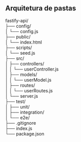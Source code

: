## Arquitetura de pastas

fastify-api/</br>
├── config/</br>
│ └── config.js</br>
├── public/</br>
│ └── index.html</br>
├── scripts/</br>
│ └── seed.js</br>
├── src/</br>
│ ├── controllers/</br>
│ │ └── userController.js</br>
│ ├── models/</br>
│ │ └── userModel.js</br>
│ ├── routes/</br>
│ │ └── userRoutes.js</br>
│ └── server.js</br>
├── test/</br>
│ ├── unit/</br>
│ ├── integration/</br>
│ └── e2e/</br>
├── .gitignore</br>
├── index.js</br>
└── package.json</br>
